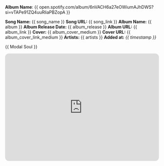 
**Album Name**: {{ open.spotify.com/album/6nVACH6a27eOWiumAJhDWS?si=vTAPe91ZQ4uuRliaPBZopA }}

**Song Name:** {{ song_name }}
**Song URL:** {{ song_link }}
**Album Name:** {{ album }}
**Album Release Date:** {{ album_release }}
**Album URL:** {{ album_link }}
**Cover:** {{ album_cover_medium }}
**Cover URL:** {{ album_cover_link_medium }}
**Artists:** {{ artists }}
**Added at:** *{{ timestamp }}*

{{ Modal Soul }}

<iframe style="border-radius:12px" src="https://open.spotify.com/embed/album/6nVACH6a27eOWiumAJhDWS?utm_source=generator&theme=0" width="100%" height="352" frameBorder="0" allowfullscreen="" allow="autoplay; clipboard-write; encrypted-media; fullscreen; picture-in-picture" loading="lazy"></iframe>